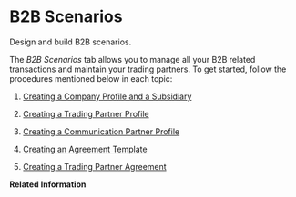 <!-- loioc55eb4df4d8f4905aa5029e12f76d2c0 -->

# B2B Scenarios

Design and build B2B scenarios.

The *B2B Scenarios* tab allows you to manage all your B2B related transactions and maintain your trading partners. To get started, follow the procedures mentioned below in each topic:

1.  [Creating a Company Profile and a Subsidiary](creating-a-company-profile-and-a-subsidiary-909d928.md)

2.  [Creating a Trading Partner Profile](creating-a-trading-partner-profile-542fb11.md)
3.  [Creating a Communication Partner Profile](creating-a-communication-partner-profile-49a6b02.md)
4.  [Creating an Agreement Template](creating-an-agreement-template-9692cb1.md)
5.  [Creating a Trading Partner Agreement](creating-a-trading-partner-agreement-9bd43c9.md)

**Related Information**  


 <?sap-ot O2O class="- topic/link " href="ba066bbe0f214056a033454a0df918de.xml" text="" desc="" xtrc="link:1" xtrf="file:/home/builder/src/dita-all/slu1713332208086/loiocc0ab4c7365e43bbbee9eae27deb32da_en-US/src/content/localization/en-us/c55eb4df4d8f4905aa5029e12f76d2c0.xml" output-class="" outputTopicFile="file:/home/builder/tp.net.sf.dita-ot/2.3/plugins/com.elovirta.dita.markdown_1.3.0/xsl/dita2markdownImpl.xsl" ?> 

